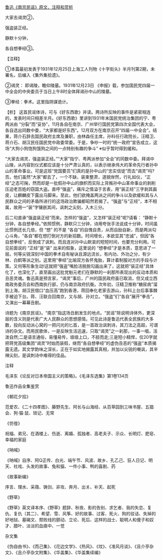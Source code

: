 [鲁迅《南京民谣》原文、注释和赏析](https://www.vrrw.net/wx/9316.html)

大家去谒灵②，

强盗装正经。

静默十分钟，

各自想拳经③。

【注释】

①本篇最初发表于1931年12月25日上海工人刊物《十字街头》半月刊第2期，未署名，后编入《集外集拾遗》。

②谒灵： 即谒陵，瞻仰陵墓。1931年12月23日 《申报》载，参加国民党四届一中全会的中央委员于当日上午8时全体拜谒孙中山的陵墓。

③拳经：拳术。这里指阴谋诡计。



【析】 这首民谣体诗，可与《好东西歌》并读。两诗所反映的事件是紧密相连的，发表时间只相差半月。《好东西歌》里讲到1931年末国民党统治集团的宁、粤两派由 “分裂”而“妥协”，11月各自在南京、广州举行国民党第四次全国代表大会，各自选出同数中委，“大家都是好东西”。12月双方在南京召开“四届一中全会”。结果，蒋介石辞去国民政府主席及兼职，由林森任主席，孙科任行政院长，汪精卫、蒋介石、胡汉民任国民党中政委常委。于是，争吵一时的“统一政府”宣告成立，这场“大狗小狗饱狗饿狗之间的一点特别有趣的争斗” ※似乎暂时得到缓和。

“大家去谒灵，强盗装正经。”“大家”指宁、粤两派参加“全会”的同数中委。拜谒中山陵，从内容到仪式都应该是十分严肃认真的，以表示继承伟大的革命先行者孙中山的革命事业。可是这班“党国要员”们真的是孙中山的“忠实信徒”而去“谒灵”吗?否。他们虽然“大家”都去了，一个不缺，装束整肃，道貌岸然，行礼如仪，“正经”之态可掬，然而却是一批假孙中山的旗帜而实际上背叛孙中山革命事业的剥削压迫老百姓的窃国大盗。直呼“强盗”，痛斥之情溢于言表，用“装正经”三字剥其画皮，让麒麟皮下露出马脚来。至此，他们欲掩盖两派之间的争斗以及欲缓和其与人民群众之间的矛盾所进行的这场政治欺骗都昭然若揭了。“强盗”与“正经”，本不相属，故用一“装”字镶嵌其间，讽刺之尖刻，入木三分。

后二句直承“强盗装正经”而来。怎样的“强盗”，又怎样“装正经”呢?请看： “静默十分钟，各自想拳经。”依照惯例，静默只三分钟，诗用夸张手法说成十分钟，时间虽比惯例还长几倍，但 “想” 的不是 “各自”的自愧自责，从而自励自新，而是两派勾心斗角，“各自”都在想打倒对方的新招数。时间增长，本欲显其“忠诚”，但因“各自想拳经”，反倒成了讽刺。而且连对孙中山默哀的短短时间，也要充分利用。可见前面说的 “正经”是“装” 出来的假象，这里说的 “想拳经”才是本质，意思进了一层。何等尖锐深刻!中国的拳术自有秘诀且源远流长，有内功、外功之分，有少林、白鹤等派之别。这里用“拳经”比喻双方各怀鬼胎，算计着制服对方的手段与计策。又何等形象生动!这就把“强盗”嘴脸活脱脱勾画出来了，这就把“装正经”具体化了，也深化了，直至画出这批党魁元老们在静默的一刹那所表现出的反动本质和丑恶灵魂。鲁迅真是预言家，“谒灵”事后，广州的国民政府虽已取消，但又成立西南政务委员会和西南执行部，仍与南京政府抗衡。次年初，汪精卫推称“糖尿病”溜到上海，胡汉民借口“血压高”跑到香港，蒋回奉化老家去游山，孙科上台后事事棘手被迫下台。蒋、汪联合回南京，又与胡、孙对立。“强盗”们“各自”展开“拳击”，又演出一幕幕丑剧。

诗题为《南京民谣》。“南京”指这场丑剧发生的地点。“民谣”除说明诗体外，更深层的含义则是代表广大人民群众的思想感情。可见此诗是鲁迅代表全民族的大多数，投向反动派心窝的一把闪光的匕首，是一首政治讽刺诗，其刀法之高超，可谓诗的杂文。而用民歌体，一是反映生活迅速，只取“谒灵”之一刹那，一事一唱，活泼自然;二是语言通俗，易懂易传，琅琅上口，不胫而走;三是短小精悍，仅20字就把蒋党高级集团“谒灵”时始而装假，继而“各自想拳经”的虚伪丑恶的“强盗”本质揭露无遗。其文学韵味之深长，正在于如实地揭露其真相，并加以尖锐的嘲讽，其辛辣尖刻，是讽刺诗中难得的佳品。

注释

毛泽东《论反对日本帝国主义的策略》。《毛泽东选集》第1卷134页

鲁迅作品全集鉴赏

《朝花夕拾》

范爱农、《二十四孝图》、藤野先生、阿长与山海经、从百草园到三味书屋、五猖会、狗·猫·鼠、琐记、无常

《仿徨》

祝福、弟兄、在酒楼上、伤逝、离婚、孤独者、高老夫子、示众、长明灯、肥皂、幸福的家庭

《呐喊》

《呐喊》自序、阿Q正传、白光、端午节、风波、故乡、孔乙己、狂人日记、明天、社戏、头发的故事、兔和猫、一件小事、鸭的喜剧、药

《故事新编》

序言、理水、采薇、铸剑、非攻、奔月、出关、补天、起死

《野草》

《野草》英文译本序、《野草》题辞、秋夜、影的告别、求乞者、我的失恋、复仇、复仇〔其二〕、希望、雪、风筝、好的故事、过客、死火、狗的驳诘、失掉的好地狱、墓碣文、颓败线的颤动、立论、死后、这样的战士、聪明人和傻子和奴才、腊叶、淡淡的血痕中、一觉

杂文集

《伪自由书》、《而己集》、《花边文学》、《热风》、《坟》、《准风月谈》、《且介亭杂文》、《且介亭杂文附集》、《华盖集》、《华盖集续编》

